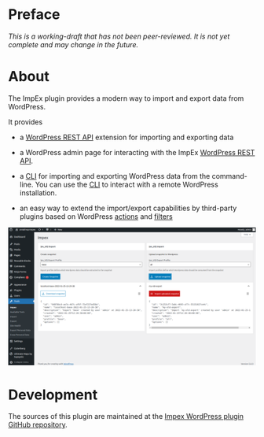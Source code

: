 <!-- toc -->

# Preface

_This is a working-draft that has not been peer-reviewed. It is not yet complete and may change in the future._

# About

The ImpEx plugin provides a modern way to import and export data from WordPress.

It provides

- a [WordPress REST API](https://developer.wordpress.org/rest-api/) extension for importing and exporting data

- a WordPress admin page for interacting with the ImpEx [WordPress REST API](https://developer.wordpress.org/rest-api/).

- a [CLI](./impex-cli.md) for importing and exporting WordPress data from the command-line. You can use the [CLI](./impex-cli.md) to interact with a remote WordPress installation.

- an easy way to extend the import/export capabilities by third-party plugins based on WordPress [actions](https://developer.wordpress.org/plugins/hooks/actions/) and [filters](https://developer.wordpress.org/plugins/hooks/filters/)

![ImpEx UI](./impex-screenshot.png)

# Development

The sources of this plugin are maintained at the [Impex WordPress plugin GitHub repository](https://github.com/IONOS-WordPress/cm4all-wp-impex).
